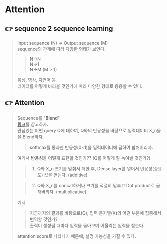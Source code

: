 # Attention

## :point_right: sequence 2 sequence learning
> Input sequence (N) => Output sequence (M)  
> sequence의 관계에 따라 다양한 형태가 보인다.  
>> N->N  
>> N->1  
>> N->M  (M > 1)  
>
> 음성, 영상, 자연어 등  
> 데이터를 어떻게 바라볼 것인가에 따라 다양한 형태로 응용할 수 있다.  

## :point_right: Attention
> Sequence를 "**Blend**"  
> [링크](https://jalammar.github.io/visualizing-neural-machine-translation-mechanics-of-seq2seq-models-with-attention/)를 참고하자.  
> 관심있는 어떤 query Q에 대하여, Q와의 반응성을 바탕으로 입력데이터 X_n들을 Blend하자.  
>> softmax를 통과한 반응성(0~1)을 입력데이터에 곱하여 합쳐버리자.  
>
> 여기서 **반응성**을 어떻게 표현할 것인가?? (Q를 어떻게 잘 녹여낼 것인가?)  
>> 1. Q와 X_n 크기를 맞춰서 더한 후, Dense layer를 넣어서 반응성(중요도) 값을 얻는다. (additive)  
> 
>> 2. Q와 X_n를 concat하거나 크기를 적절히 맞추고 Dot product로 곱해버리자. (multiplicative)  
>
> 예시  
>> 지금까지의 결과를 바탕으로(Q), 입력 문자열(X)의 어떤 부분에 집중해서 번역할 것인가?  
>> 출력이 생성될 때마다 입력을 돌아보며 어울리는 입력을 찾는다.  
> 
> attention score로 나타나기 때문에, 설명 가능성을 가질 수 있다.  
